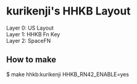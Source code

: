 # kurikenji's HHKB Layout

Layer 0: US Layout  
Layer 1: HHKB Fn Key  
Layer 2: SpaceFN  

## How to make

$ make hhkb:kurikenji HHKB_RN42_ENABLE=yes


